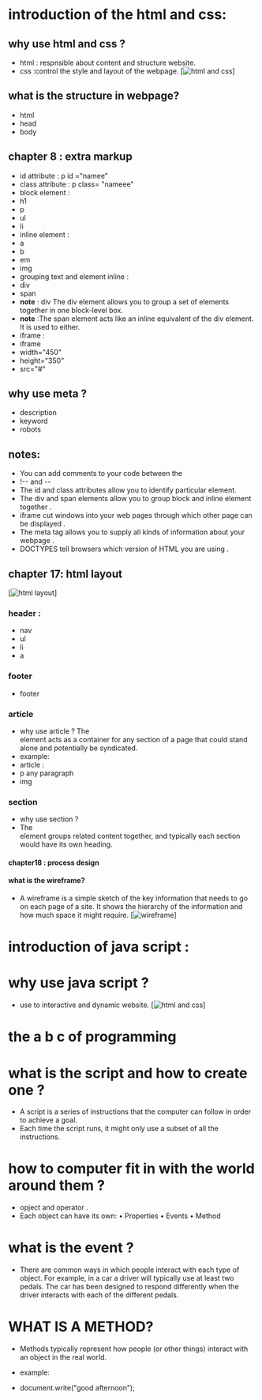 # introduction of the html and css:
## why use html and css ?
- html : respnsible about content and structure website.
-  css :control the style and layout of the webpage.
[![ html and css](https://i.morioh.com/4c6a1ffeb6.png)]


## what is the structure in webpage?
- html  
- head   
-  body     

## chapter 8 : extra markup 

- id attribute :    p id ="namee" 
- class attribute : p class= "nameee" 
- block element :
- h1 
- p 
- ul 
- li
- inline element :
- a
- b 
- em 
- img
- grouping text and element inline : 
- div
- span
- **note** : div The div element allows you to
group a set of elements together
in one block-level box.
- **note** :The span element acts like
an inline equivalent of the div
element. It is used to either.
- iframe : 
- iframe
- width="450"
- height="350"
- src="#" 

## why use meta ?
- description
- keyword
- robots
## notes:
- You can add comments to your code between the
-  !-- and --
- The id and class attributes allow you to identify particular element.
- The div and span elements allow you to group block and inline element together .
- iframe cut windows into your web pages through which other page can be displayed .
- The meta tag allows you to supply all kinds of information about your webpage .
- DOCTYPES tell browsers which version of HTML you are using .
## chapter 17: html layout 
[![ html layout ](https://www.w3schools.com/html/img_sem_elements.gif)]
### header : 
- nav
-  ul
-  li 
- a 
### footer 
- footer
### article 
- why use article ?
The <article> element acts as
a container for any section of a
page that could stand alone and
potentially be syndicated.
- example:
- article : 
- p any paragraph
- img 
### section 
- why use section ?
- The <section> element groups
related content together, and
typically each section would
have its own heading.
#### chapter18 : process design 
#### what is the wireframe?
- A wireframe is a simple sketch of the key
information that needs to go on each page of a
site. It shows the hierarchy of the information
and how much space it might require.
[![ wireframe](https://assets.justinmind.com/wp-content/webp-express/webp-images/uploads/2019/04/low-fidelity-website-wireframe-example.png.webp)]

# introduction of java script :
# why use java script ?
- use to interactive and dynamic website.
[![ html and css](https://brytdesigns.com/wp-content/uploads/2019/12/html_css_javascript_infographic-1024x614.png)]
# the a b c of programming 
# what is the script and how to create one ? 
- A script is a series of instructions that the computer 
can follow in order to achieve a goal.
- Each time the script runs, it might only use a subset of 
all the instructions. 
# how to computer fit in with the world around them ?
- opject and operator .
- Each object can have its own: 
• Properties 
• Events 
• Method
# what is the event ?
- There are common ways in which people interact 
with each type of object. For example, in a car a 
driver will typically use at least two pedals. The car 
has been designed to respond differently when the 
driver interacts with each of the different pedals. 
# WHAT IS A METHOD? 
- Methods typically represent how people (or other 
things) interact with an object in the real world.



- example:
- document.write("good afternoon");











 
 